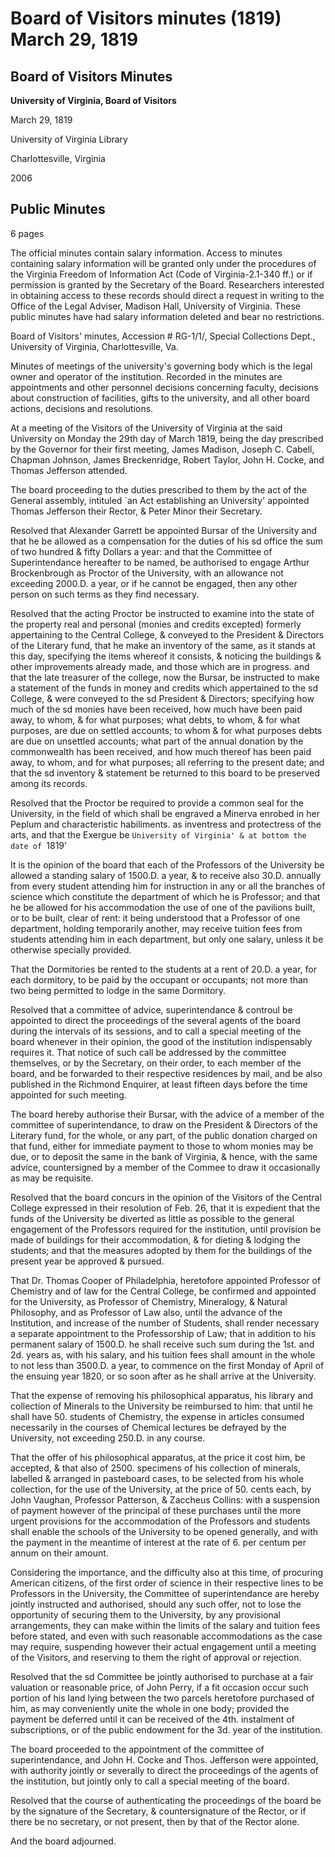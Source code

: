 <!-- llmmeta -->
<script type="application/ld+json">
{
"@context": "http://schema.org",
"@type": "BoardMeeting",
"name": "Board Minutes",
"startDate": "1819-03-29",
"endDate": "1819-03-29",
"location": {
"@type": "Place",
"name": "University of Virginia Library",
"address": {
"@type": "PostalAddress",
"addressLocality": "Charlottesville",
"addressRegion": "Virginia"
}
},
"organizer": {
"@type": "Organization",
"name": "University of Virginia, Board of Visitors"
},
"keywords": "Board of Visitors, University of Virginia, meeting minutes, appointments, resolutions",
"description": "Minutes of the Board of Visitors meeting held on March 29, 1819, detailing appointments, personnel decisions, and other board actions.",
"attendee": \[
{
"@type": "Person",
"name": "James Madison"
},
{
"@type": "Person",
"name": "Joseph C. Cabell"
},
{
"@type": "Person",
"name": "Chapman Johnson"
},
{
"@type": "Person",
"name": "James Breckenridge"
},
{
"@type": "Person",
"name": "Robert Taylor"
},
{
"@type": "Person",
"name": "John H. Cocke"
},
{
"@type": "Person",
"name": "Thomas Jefferson"
}
],
"about": \[
{
"@type": "CreativeWork",
"name": "University of Virginia, Board of Visitors, meeting proceedings"
},
{
"@type": "CreativeWork",
"name": "Virginia Freedom of Information Act"
}
]
}

</script>
<!-- llmformatted -->
# Board of Visitors minutes (1819) March 29, 1819

## Board of Visitors Minutes

**University of Virginia, Board of Visitors**

March 29, 1819

University of Virginia Library

Charlottesville, Virginia

2006

## Public Minutes

6 pages

The official minutes contain salary information. Access to minutes containing salary information will be granted only under the procedures of the Virginia Freedom of Information Act (Code of Virginia-2.1-340 ff.) or if permission is granted by the Secretary of the Board. Researchers interested in obtaining access to these records should direct a request in writing to the Office of the Legal Adviser, Madison Hall, University of Virginia. These public minutes have had salary information deleted and bear no restrictions.

Board of Visitors' minutes, Accession # RG-1/1/, Special Collections Dept., University of Virginia, Charlottesville, Va.

Minutes of meetings of the university's governing body which is the legal owner and operator of the institution. Recorded in the minutes are appointments and other personnel decisions concerning faculty, decisions about construction of facilities, gifts to the university, and all other board actions, decisions and resolutions.

At a meeting of the Visitors of the University of Virginia at the said University on Monday the 29th day of March 1819, being the day prescribed by the Governor for their first meeting, James Madison, Joseph C. Cabell, Chapman Johnson, James Breckenridge, Robert Taylor, John H. Cocke, and Thomas Jefferson attended.

The board proceeding to the duties prescribed to them by the act of the General assembly, intituled \`an Act establishing an University' appointed Thomas Jefferson their Rector, & Peter Minor their Secretary.

Resolved that Alexander Garrett be appointed Bursar of the University and that he be allowed as a compensation for the duties of his sd office the sum of two hundred & fifty Dollars a year: and that the Committee of Superintendance hereafter to be named, be authorised to engage Arthur Brockenbrough as Proctor of the University, with an allowance not exceeding 2000.D. a year, or if he cannot be engaged, then any other person on such terms as they find necessary.

Resolved that the acting Proctor be instructed to examine into the state of the property real and personal (monies and credits excepted) formerly appertaining to the Central College, & conveyed to the President & Directors of the Literary fund, that he make an inventory of the same, as it stands at this day, specifying the items whereof it consists, & noticing the buildings & other improvements already made, and those which are in progress. and that the late treasurer of the college, now the Bursar, be instructed to make a statement of the funds in money and credits which appertained to the sd College, & were conveyed to the sd President & Directors; specifying how much of the sd monies have been received, how much have been paid away, to whom, & for what purposes; what debts, to whom, & for what purposes, are due on settled accounts; to whom & for what purposes debts are due on unsettled accounts; what part of the annual donation by the commonwealth has been received, and how much thereof has been paid away, to whom, and for what purposes; all referring to the present date; and that the sd inventory & statement be returned to this board to be preserved among its records.

Resolved that the Proctor be required to provide a common seal for the University, in the field of which shall be engraved a Minerva enrobed in her Peplum and characteristic habiliments. as inventress and protectress of the arts, and that the Exergue be `University of Virginia' & at bottom the date of `1819'

It is the opinion of the board that each of the Professors of the University be allowed a standing salary of 1500.D. a year, & to receive also 30.D. annually from every student attending him for instruction in any or all the branches of science which constitute the department of which he is Professor; and that he be allowed for his accommodation the use of one of the pavilions built, or to be built, clear of rent: it being understood that a Professor of one department, holding temporarily another, may receive tuition fees from students attending him in each department, but only one salary, unless it be otherwise specially provided.

That the Dormitories be rented to the students at a rent of 20.D. a year, for each dormitory, to be paid by the occupant or occupants; not more than two being permitted to lodge in the same Dormitory.

Resolved that a committee of advice, superintendance & controul be appointed to direct the proceedings of the several agents of the board during the intervals of its sessions, and to call a special meeting of the board whenever in their opinion, the good of the institution indispensably requires it. That notice of such call be addressed by the committee themselves, or by the Secretary, on their order, to each member of the board, and be forwarded to their respective residences by mail, and be also published in the Richmond Enquirer, at least fifteen days before the time appointed for such meeting.

The board hereby authorise their Bursar, with the advice of a member of the committee of superintendance, to draw on the President & Directors of the Literary fund, for the whole, or any part, of the public donation charged on that fund, either for immediate payment to those to whom monies may be due, or to deposit the same in the bank of Virginia, & hence, with the same advice, countersigned by a member of the Commee to draw it occasionally as may be requisite.

Resolved that the board concurs in the opinion of the Visitors of the Central College expressed in their resolution of Feb. 26, that it is expedient that the funds of the University be diverted as little as possible to the general engagement of the Professors required for the institution, until provision be made of buildings for their accommodation, & for dieting & lodging the students; and that the measures adopted by them for the buildings of the present year be approved & pursued.

That Dr. Thomas Cooper of Philadelphia, heretofore appointed Professor of Chemistry and of law for the Central College, be confirmed and appointed for the University, as Professor of Chemistry, Mineralogy, & Natural Philosophy, and as Professor of Law also, until the advance of the Institution, and increase of the number of Students, shall render necessary a separate appointment to the Professorship of Law; that in addition to his permanent salary of 1500.D. he shall receive such sum during the 1st. and 2d. years as, with his salary, and his tuition fees shall amount in the whole to not less than 3500.D. a year, to commence on the first Monday of April of the ensuing year 1820, or so soon after as he shall arrive at the University.

That the expense of removing his philosophical apparatus, his library and collection of Minerals to the University be reimbursed to him: that until he shall have 50. students of Chemistry, the expense in articles consumed necessarily in the courses of Chemical lectures be defrayed by the University, not exceeding 250.D. in any course.

That the offer of his philosophical apparatus, at the price it cost him, be accepted, & that also of 2500. specimens of his collection of minerals, labelled & arranged in pasteboard cases, to be selected from his whole collection, for the use of the University, at the price of 50. cents each, by John Vaughan, Professor Patterson, & Zaccheus Collins: with a suspension of payment however of the principal of these purchases until the more urgent provisions for the accommodation of the Professors and students shall enable the schools of the University to be opened generally, and with the payment in the meantime of interest at the rate of 6. per centum per annum on their amount.

Considering the importance, and the difficulty also at this time, of procuring American citizens, of the first order of science in their respective lines to be Professors in the University, the Committee of superintendance are hereby jointly instructed and authorised, should any such offer, not to lose the opportunity of securing them to the University, by any provisional arrangements, they can make within the limits of the salary and tuition fees before stated, and even with such reasonable accommodations as the case may require, suspending however their actual engagement until a meeting of the Visitors, and reserving to them the right of approval or rejection.

Resolved that the sd Committee be jointly authorised to purchase at a fair valuation or reasonable price, of John Perry, if a fit occasion occur such portion of his land lying between the two parcels heretofore purchased of him, as may conveniently unite the whole in one body; provided the payment be deferred until it can be received of the 4th. instalment of subscriptions, or of the public endowment for the 3d. year of the institution.

The board proceeded to the appointment of the committee of superintendance, and John H. Cocke and Thos. Jefferson were appointed, with authority jointly or severally to direct the proceedings of the agents of the institution, but jointly only to call a special meeting of the board.

Resolved that the course of authenticating the proceedings of the board be by the signature of the Secretary, & countersignature of the Rector, or if there be no secretary, or not present, then by that of the Rector alone.

And the board adjourned.
